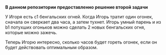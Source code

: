 **В данном репозитории предоставленно решение второй задачи**

У Игоря есть с1 бенгальских огней. Когда Игорь тратит один огонек, сначала он сверкает два часа, а затем тухнет. Игорь умный парень и из b1 потухших огоньков можно сделать 2 новых бенгальских огня, которые можно зажечь.

Теперь Игорю интересно, сколько часов будет гореть огонек, если он будет действовать оптимальным образом. 
